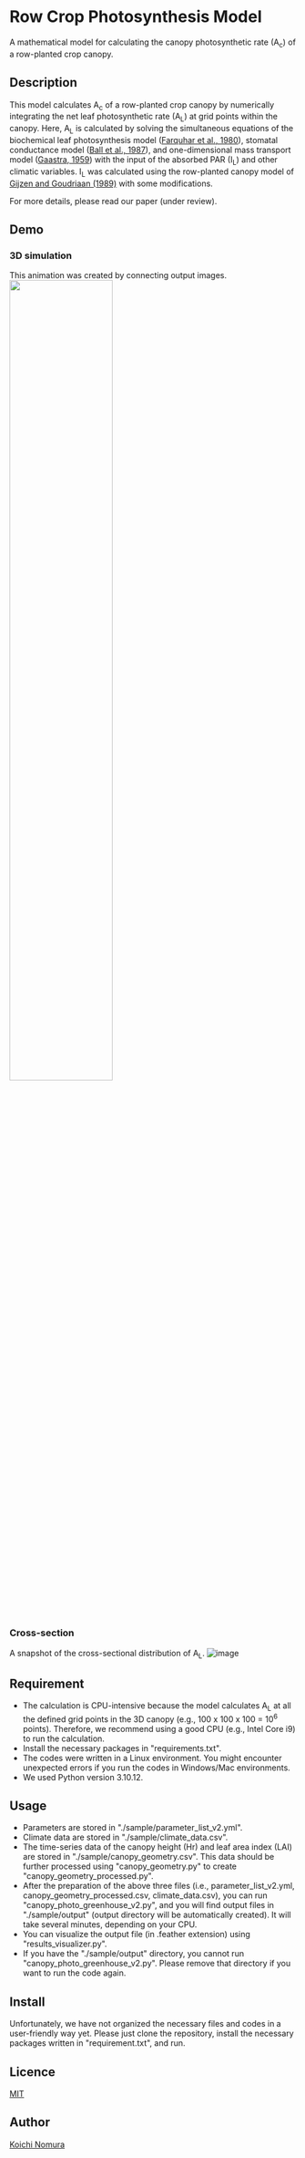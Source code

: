# Row Crop Photosynthesis Model 
A mathematical model for calculating the canopy photosynthetic rate (A<sub>c</sub>) of a row-planted crop canopy. 

## Description
This model calculates A<sub>c</sub> of a row-planted crop canopy by numerically integrating the net leaf photosynthetic rate (A<sub>L</sub>) at grid points within the canopy. Here, A<sub>L</sub> is calculated by solving the simultaneous equations of the biochemical leaf photosynthesis model (<a href="https://link.springer.com/article/10.1007/BF00386231">Farquhar et al., 1980</a>), stomatal conductance model (<a href="https://link.springer.com/chapter/10.1007/978-94-017-0519-6_48">Ball et al., 1987</a>), and one-dimensional mass transport model (<a href="https://research.wur.nl/en/publications/photosynthesis-of-crop-plants-as-influenced-by-light-carbon-dioxi">Gaastra, 1959</a>) with the input of the absorbed PAR (I<sub>L</sub>) and other climatic variables. I<sub>L</sub> was calculated using the row-planted canopy model of <a href="https://www.sciencedirect.com/science/article/abs/pii/016819238990004X">Gijzen and Goudriaan (1989)</a> with some modifications. 

For more details, please read our paper (under review).

## Demo
### 3D simulation
This animation was created by connecting output images. 
<img src="https://github.com/user-attachments/assets/ec06bd77-c015-4f4f-a84f-72cb941d8f35" width="60%"/>

### Cross-section
A snapshot of the cross-sectional distribution of A<sub>L</sub>.
![image](https://github.com/user-attachments/assets/059166e4-1a8b-4e96-a2e2-cd455f748cc3)
## Requirement
- The calculation is CPU-intensive because the model calculates A<sub>L</sub> at all the defined grid points in the 3D canopy (e.g., 100 x 100 x 100 = 10<sup>6</sup>  points). Therefore, we recommend using a good CPU (e.g., Intel Core i9) to run the calculation.
- Install the necessary packages in "requirements.txt".
- The codes were written in a Linux environment. You might encounter unexpected errors if you run the codes in Windows/Mac environments.
- We used Python version 3.10.12.

## Usage
- Parameters are stored in "./sample/parameter_list_v2.yml".
- Climate data are stored in "./sample/climate_data.csv".
- The time-series data of the canopy height (Hr) and leaf area index (LAI) are stored in "./sample/canopy_geometry.csv". This data should be further processed using "canopy_geometry.py" to create "canopy_geometry_processed.py".
- After the preparation of the above three files (i.e., parameter_list_v2.yml, canopy_geometry_processed.csv, climate_data.csv), you can run "canopy_photo_greenhouse_v2.py", and you will find output files in "./sample/output" (output directory will be automatically created). It will take several minutes, depending on your CPU.
- You can visualize the output file (in .feather extension) using "results_visualizer.py".
- If you have the "./sample/output" directory, you cannot run "canopy_photo_greenhouse_v2.py". Please remove that directory if you want to run the code again.
 
## Install
Unfortunately, we have not organized the necessary files and codes in a user-friendly way yet. Please just clone the repository, install the necessary packages written in "requirement.txt", and run. 

## Licence
[MIT](https://mit-license.org/)

## Author
[Koichi Nomura](https://github.com/nomurako)
